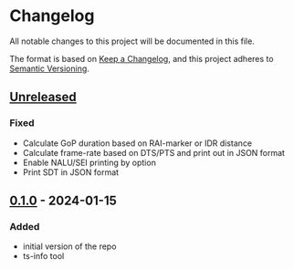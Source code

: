 # Changelog

All notable changes to this project will be documented in this file.

The format is based on [Keep a Changelog](https://keepachangelog.com/en/1.0.0/),
and this project adheres to [Semantic Versioning](https://semver.org/spec/v2.0.0.html).

## [Unreleased]

### Fixed

- Calculate GoP duration based on RAI-marker or IDR distance
- Calculate frame-rate based on DTS/PTS and print out in JSON format
- Enable NALU/SEI printing by option
- Print SDT in JSON format

## [0.1.0] - 2024-01-15

### Added

- initial version of the repo
- ts-info tool

[Unreleased]: https://github.com/Eyevinn/dash-mpd/compare/v0.1.0...HEAD
[0.1.0]: https://github.com/Eyevinn/dash-mpd/releases/tag/v0.1.0
